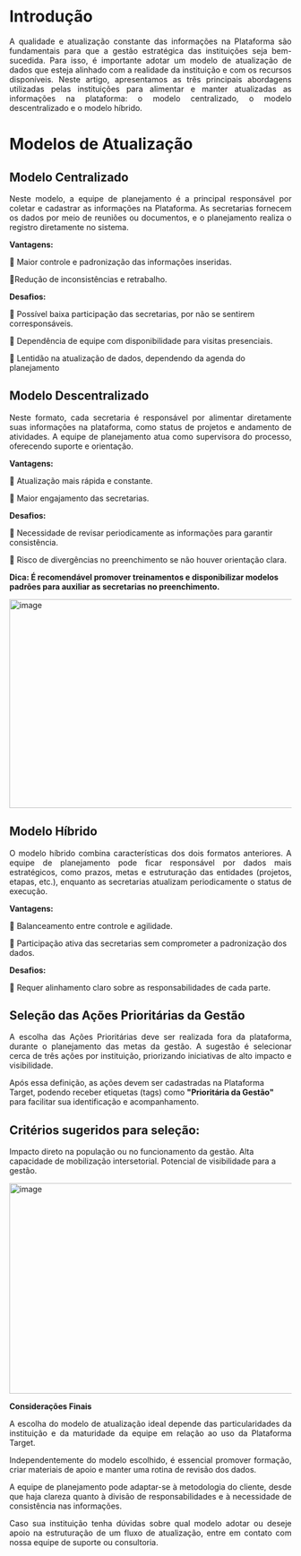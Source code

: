 # Introdução
<p style="text-align: justify;">A qualidade e atualização constante das informações na Plataforma são fundamentais para que a gestão estratégica das instituições seja bem-sucedida. Para isso, é importante adotar um modelo de atualização de dados que esteja alinhado com a realidade da instituição e com os recursos disponíveis.
Neste artigo, apresentamos as três principais abordagens utilizadas pelas instituições para alimentar e manter atualizadas as informações na plataforma: o modelo centralizado, o modelo descentralizado e o modelo híbrido.</p>


# Modelos de Atualização


## Modelo Centralizado
<p style="text-align: justify;">Neste modelo, a equipe de planejamento é a principal responsável por coletar e cadastrar as informações na Plataforma. As secretarias fornecem os dados por meio de reuniões ou documentos, e o planejamento realiza o registro diretamente no sistema.</p>

**Vantagens:**

🔹 Maior controle e padronização das informações inseridas.

🔹Redução de inconsistências e retrabalho.

**Desafios:**

🔶 Possível baixa participação das secretarias, por não se sentirem corresponsáveis.

🔶 Dependência de equipe com disponibilidade para visitas presenciais.

🔶 Lentidão na atualização de dados, dependendo da agenda do planejamento

## Modelo Descentralizado
<p style="text-align: justify;">Neste formato, cada secretaria é responsável por alimentar diretamente suas informações na plataforma, como status de projetos e andamento de atividades. A equipe de planejamento atua como supervisora do processo, oferecendo suporte e orientação.</p>

**Vantagens:**

🔹 Atualização mais rápida e constante.

🔹 Maior engajamento das secretarias.

**Desafios:**

🔶 Necessidade de revisar periodicamente as informações para garantir consistência.

🔶 Risco de divergências no preenchimento se não houver orientação clara.

**Dica: É recomendável promover treinamentos e disponibilizar modelos padrões para auxiliar as secretarias no preenchimento.**

<img width="628" height="373" alt="image" src="https://github.com/user-attachments/assets/34ec425c-2fd4-4d7b-b5d8-3c9d1898c53d" />


## Modelo Híbrido
<p style="text-align: justify;">O modelo híbrido combina características dos dois formatos anteriores. A equipe de planejamento pode ficar responsável por dados mais estratégicos, como prazos, metas e estruturação das entidades (projetos, etapas, etc.), enquanto as secretarias atualizam periodicamente o status de execução.</p>

**Vantagens:**

🔹 Balanceamento entre controle e agilidade.

🔹 Participação ativa das secretarias sem comprometer a padronização dos dados.

**Desafios:**

🔶 Requer alinhamento claro sobre as responsabilidades de cada parte.

## Seleção das Ações Prioritárias da Gestão

<p style="text-align: justify;">A escolha das Ações Prioritárias deve ser realizada fora da plataforma, durante o planejamento das metas da gestão. A sugestão é selecionar cerca de três ações por instituição, priorizando iniciativas de alto impacto e visibilidade.</p>

Após essa definição, as ações devem ser cadastradas na Plataforma Target, podendo receber etiquetas (tags) como **"Prioritária da Gestão"** para facilitar sua identificação e acompanhamento.

## Critérios sugeridos para seleção:
Impacto direto na população ou no funcionamento da gestão.
Alta capacidade de mobilização intersetorial.
Potencial de visibilidade para a gestão.

<img width="631" height="376" alt="image" src="https://github.com/user-attachments/assets/de4b25a2-716b-4a30-b685-94acad3818d5" />



**Considerações Finais**

<p style="text-align: justify;">A escolha do modelo de atualização ideal depende das particularidades da instituição e da maturidade da equipe em relação ao uso da Plataforma Target. <p style="text-align: justify;">Independentemente do modelo escolhido, é essencial promover formação, criar materiais de apoio e manter uma rotina de revisão dos dados.</p>
<p style="text-align: justify;">A equipe de planejamento pode adaptar-se à metodologia do cliente, desde que haja clareza quanto à divisão de responsabilidades e à necessidade de consistência nas informações.</p>
<p style="text-align: justify;">Caso sua instituição tenha dúvidas sobre qual modelo adotar ou deseje apoio na estruturação de um fluxo de atualização, entre em contato com nossa equipe de suporte ou consultoria.</p>


